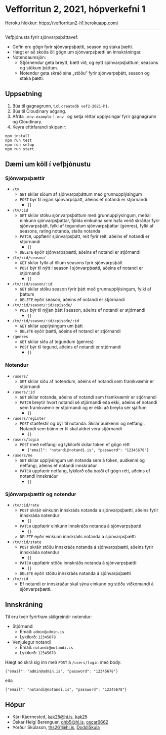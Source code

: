 # Vefforritun 2, 2021, hópverkefni 1

Heroku hlekkur: https://vefforritun2-h1.herokuapp.com/

---

Vefþjónusta fyrir sjónvarpsþáttavef:

* Gefin eru gögn fyrir sjónvarpsþætti, season og staka þætti.
* Hægt er að skoða öll gögn um sjónvarpsþætti án innskráningar.
* Notendaumsjón:
  * Stjórnendur geta breytt, bætt við, og eytt sjónvarpsþáttum, seasons og stökum þáttum.
  * Notendur geta skráð sína „stöðu“ fyrir sjónvarpsþátt, season og staka þætti.

## Uppsetning

1. Búa til gagnagrunn, t.d. `createdb vef2-2021-h1`.
2. Búa til Cloudinary aðgang.
3. Afrita `.env.example` í `.env ` og setja réttar upplýsingar fyrir gagnagrunn og Cloudinary.
4. Keyra eftirfarandi skipanir:

```
npm install
npm run test
npm run setup
npm run start
```

## Dæmi um köll í vefþjónustu

### Sjónvarpsþættir

* `/tv`
  * `GET` skilar síðum af sjónvarpsþáttum með grunnupplýsingum
  * `POST` býr til nýjan sjónvarpsþátt, aðeins ef notandi er stjórnandi
    *  `{}`
* `/tv/:id`
  * `GET` skilar stöku sjónvarpsþáttum með grunnupplýsingum, meðal einkunn sjónvarpsþáttar, fjölda einkunna sem hafa verið skráðar fyrir sjónvarpsþátt, fylki af tegundum sjónvarpsþáttar (genres), fylki af seasons, rating notanda, staða notanda
  * `PATCH`, uppfærir sjónvarpsþátt, reit fyrir reit, aðeins ef notandi er stjórnandi
    * `{}`
  * `DELETE` eyðir sjónvarpsþætti, aðeins ef notandi er stjórnandi
* `/tv/:id/season/`
  * `GET` skilar fylki af öllum seasons fyrir sjónvarpsþátt
  * `POST` býr til nýtt í season í sjónvarpþætti, aðeins ef notandi er stjórnandi
    * `{}`
* `/tv/:id/season/:id`
  * `GET` skilar stöku season fyrir þátt með grunnupplýsingum, fylki af þáttum
  * `DELETE` eyðir season, aðeins ef notandi er stjórnandi
* `/tv/:id/season/:id/episode/`
  * `POST` býr til nýjan þátt í season, aðeins ef notandi er stjórnandi
    * `{}`
* `/tv/:id/season/:id/episode/:id`
  * `GET` skilar upplýsingum um þátt
  * `DELETE` eyðir þætti, aðeins ef notandi er stjórnandi
* `/genres`
  * `GET` skilar síðu af tegundum (genres)
  * `POST` býr til tegund, aðeins ef notandi er stjórnandi
    * `{}`

### Notendur

* `/users/`
  * `GET` skilar síðu af notendum, aðeins ef notandi sem framkvæmir er stjórnandi
* `/users/:id`
  * `GET` skilar notanda, aðeins ef notandi sem framkvæmir er stjórnandi
  * `PATCH` breytir hvort notandi sé stjórnandi eða ekki, aðeins ef notandi sem framkvæmir er stjórnandi og er ekki að breyta sér sjálfum
    * `{}`
* `/users/register`
  * `POST` staðfestir og býr til notanda. Skilar auðkenni og netfangi. Notandi sem búinn er til skal aldrei vera stjórnandi
    * `{}`
* `/users/login`
  * `POST` með netfangi og lykilorði skilar token ef gögn rétt
    * `{"email": "notandi@notandi.is", "password": "12345678"}`
* `/users/me`
  * `GET` skilar upplýsingum um notanda sem á token, auðkenni og netfangi, aðeins ef notandi innskráður
  * `PATCH` uppfærir netfang, lykilorð eða bæði ef gögn rétt, aðeins ef notandi innskráður
    * `{}`


### Sjónvarpsþættir og notendur

* `/tv/:id/rate`
  * `POST` skráir einkunn innskráðs notanda á sjónvarpsþætti, aðeins fyrir innskráða notendur
    * `{}`
  * `PATCH` uppfærir einkunn innskráðs notanda á sjónvarpsþætti
    * `{}`
  * `DELETE` eyðir einkunn innskráðs notanda á sjónvarpsþætti
* `/tv/:id/state`
  * `POST` skráir stöðu innskráðs notanda á sjónvarpsþætti, aðeins fyrir innskráða notendur
    * `{}`
  * `PATCH` uppfærir stöðu innskráðs notanda á sjónvarpsþætti
    * `{}`
  * `DELETE` eyðir stöðu innskráðs notanda á sjónvarpsþætti
* `/tv/:id`
  * Ef notandi er innskráður skal sýna einkunn og stöðu viðkomandi á sjónvarpsþætti.


## Innskráning

Til eru tveir fyrirfram skilgreindir notendur:

- Stjórnandi
  - Email: `admin@admin.is`
  - Lykilorð: `12345678`
- Venjulegur notandi
  - Email: `notandi@notandi.is`
  - Lykilorð: `12345678`

Hægt að skrá sig inn með `POST` á `/users/login` með body:

`{"email": "admin@admin.is", "password": "12345678"}`

eða

`{"email": "notandi@notandi.is", "password": "12345678"}`

## Hópur

- Kári Kjærnested, kak25@hi.is, [kak25](https://github.com/kak25)
- Óskar Helgi Berenguer, ohb5@hi.is, [oscar6662](https://github.com/oscar6662)
- Þórður Skúlason, ths261@hi.is, [DoddiSkula](https://github.com/DoddiSkula)

